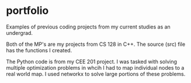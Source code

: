 # portfolio
Examples of previous coding projects from my current studies as an undergrad.

Both of the MP's are my projects from CS 128 in C++. The source (src) file has the functions I created.

The Python code is from my CEE 201 project. I was tasked with solving multiple optimization problems in whcih I had to map individual nodes to a real world map. I used networkx to solve large portions of these problems.
